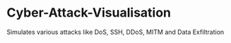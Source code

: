 # Cyber-Attack-Visualisation
Simulates various attacks like DoS, SSH, DDoS, MITM and Data Exfiltration
